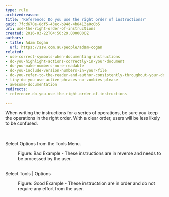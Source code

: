 ```yaml
---
type: rule
archivedreason: 
title: 'Reference: Do you use the right order of instructions?'
guid: 7fcd670e-8df5-43ec-b94d-4b8413a0c0b5
uri: use-the-right-order-of-instructions
created: 2016-03-22T04:50:29.0000000Z
authors:
- title: Adam Cogan
  url: https://ssw.com.au/people/adam-cogan
related:
- use-correct-symbols-when-documenting-instructions
- do-you-highlight-actions-correctly-in-your-document
- do-you-make-numbers-more-readable
- do-you-include-version-numbers-in-your-file
- do-you-refer-to-the-reader-and-author-consistently-throughout-your-document
- tiny-do-you-use-active-phrases-no-zombies-please
- awesome-documentation
redirects:
- reference-do-you-use-the-right-order-of-instructions

---
```



​​When writing the instructions for a series of operations, be sure you keep the operations in the right order. With a clear order, users will be less likely to be confused.<br>
<br><excerpt class='endintro'></excerpt><br>
<p class="ssw15-rteElement-GreyBox">​Select Options from the Tools Menu.</p><div><dd class="ssw15-rteElement-FigureBad">Figure&#58; Bad Example - These instructions are in reverse and needs to be processed by the user.</dd><br></div><p class="ssw15-rteElement-GreyBox">Select Tools | Options</p><dd class="ssw15-rteElement-FigureGood">Figure&#58; Good Example - These instructsion are in order and do not require any effort from the user.</dd>


